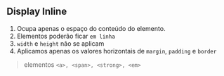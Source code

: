 ## Display Inline
1. Ocupa apenas o espaço do conteúdo do elemento. 
2. Elementos poderão ficar `em linha`
3. `width` e `height` não se aplicam
4. Aplicamos apenas os valores horizontais de `margin`, `padding` e `border`

> elementos 
`<a>, <span>, <strong>, <em>`